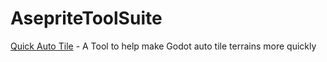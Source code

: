 # AsepriteToolSuite

[Quick Auto Tile](QuickAutoTile/README.md) - A Tool to help make Godot auto tile terrains more quickly